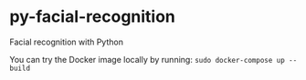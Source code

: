 # py-facial-recognition
Facial recognition with Python

You can try the Docker image locally by running: `sudo docker-compose up --build`

